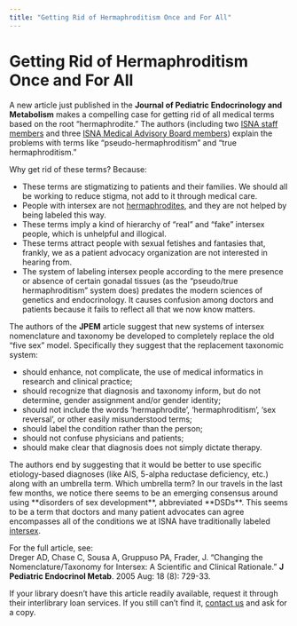 ```yaml
---
title: "Getting Rid of Hermaphroditism Once and For All"
---
```


# Getting Rid of Hermaphroditism Once and For All

A new article just published in the __Journal of Pediatric Endocrinology and Metabolism__ makes a compelling case for getting rid of all medical terms based on the root “hermaphrodite.” The authors (including two <a href="/about/staff/"><span class="caps">ISNA</span> staff members</a> and three <a href="/about/medicalboard/"><span class="caps">ISNA</span> Medical Advisory Board members</a>) explain the problems with terms like “pseudo-hermaphroditism” and “true hermaphroditism.”  

Why get rid of these terms? Because:  

<ul>
	<li>These terms are stigmatizing to patients and their families. We should all be working to reduce stigma, not add to it through medical care.</li>
	<li>People with intersex are not <a href="/faq/hermaphrodite">hermaphrodites</a>, and they are not helped by being labeled this way.</li>
	<li>These terms imply a kind of hierarchy of “real” and “fake” intersex people, which is unhelpful and illogical.</li>
	<li>These terms attract people with sexual fetishes and fantasies that, frankly, we as a patient advocacy organization are not interested in hearing from.</li>
	<li>The system of labeling intersex people according to the mere presence or absence of certain gonadal tissues (as the “pseudo/true hermaphroditism” system does) predates the modern sciences of genetics and endocrinology. It causes confusion among doctors and patients because it fails to reflect all that we now know matters.</li>
</ul>

The authors of the __JPEM__ article suggest that new systems of intersex nomenclature and taxonomy be developed to completely replace the old “five sex” model. Specifically they suggest that the replacement taxonomic system:  

<ul>
	<li>should enhance, not complicate, the use of medical informatics in research and clinical practice;</li>
	<li>should recognize that diagnosis and taxonomy inform, but do not determine, gender assignment and/or gender identity;</li>
	<li>should not include the words ‘hermaphrodite’, ‘hermaphroditism’, ‘sex reversal’, or other easily misunderstood terms;</li>
	<li>should label the condition rather than the person;</li>
	<li>should not confuse physicians and patients;</li>
	<li>should make clear that diagnosis does not simply dictate therapy.</li>
</ul>

The authors end by suggesting that it would be better to use specific etiology-based diagnoses (like <span class="caps">AIS</span>, 5-alpha reductase deficiency, etc.) along with an umbrella term. Which umbrella term? In our travels in the last few months, we notice there seems to be an emerging consensus around using \*\*disorders of sex development\*\*, abbreviated \*\*DSDs\*\*. This seems to be a term that doctors and many patient advocates can agree encompasses all of the conditions we at <span class="caps">ISNA</span> have traditionally labeled <a href="/faq/what_is_intersex">intersex</a>.  

For the full article, see:  <br />
Dreger AD, Chase C, Sousa A, Gruppuso PA, Frader, J. &#8220;Changing the Nomenclature/Taxonomy for Intersex: A Scientific and Clinical Rationale.&#8221; __J Pediatric Endocrinol Metab__. 2005 Aug: 18 (8): 729-33.  

If your library doesn&#8217;t have this article readily available, request it through their interlibrary loan services. If you still can&#8217;t find it, <a href="/contact/email">contact us</a> and ask for a copy.